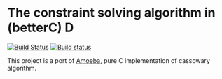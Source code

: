 # The constraint solving algorithm in (betterC) D

[![Build Status](https://travis-ci.org/drug007/amoeba.svg?branch=master)](https://travis-ci.org/drug007/amoeba)
[![Build status](https://ci.appveyor.com/api/projects/status/ky04023ukej54sta?svg=true)](https://ci.appveyor.com/project/drug007/amoeba)

This project is a port of [Amoeba](https://github.com/starwing/amoeba), pure C implementation of cassowary algorithm.

